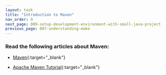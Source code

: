 ```yaml
---
layout: task
title: "Introduction to Maven"
nav_order: 9
next_page: 009-setup-development-environment-with-small-java-project
previous_page: 007-understanding-make
---
```

### Read the following articles about Maven:
- [Maven](https://maven.apache.org/what-is-maven.html){:target="_blank"}

- [Apache Maven Tutorial](https://www.baeldung.com/maven){:target="_blank"}